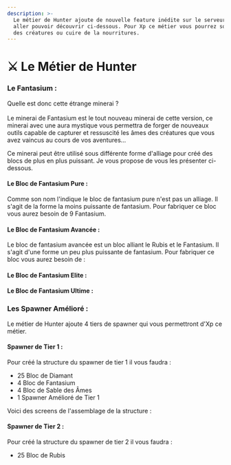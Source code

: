 ```yaml
---
description: >-
  Le métier de Hunter ajoute de nouvelle feature inédite sur le serveur que vous
  aller pouvoir découvrir ci-dessous. Pour Xp ce métier vous pourrez soit tués
  des créatures ou cuire de la nourritures.
---
```


# ⚔️ Le Métier de Hunter

### Le Fantasium :&#x20;

Quelle est donc cette étrange minerai ? \
\
Le minerai de Fantasium est le tout nouveau minerai de cette version, ce minerai avec une aura mystique vous permettra de forger de nouveaux outils capable de capturer et ressuscité les âmes des créatures que vous avez vaincus au cours de vos aventures...&#x20;

Ce minerai peut être utilisé sous différente forme d'alliage pour créé des blocs de plus en plus puissant. Je vous propose de vous les présenter ci-dessous.&#x20;

#### Le Bloc de Fantasium Pure :&#x20;

Comme son nom l'indique le bloc de fantasium pure n'est pas un alliage. Il s'agit de la forme la moins puissante de fantasium. Pour fabriquer ce bloc vous aurez besoin de 9 Fantasium.&#x20;

#### Le Bloc de Fantasium Avancée :&#x20;

Le bloc de fantasium avancée est un bloc alliant le Rubis et le Fantasium. Il s'agit d'une forme un peu plus puissante de fantasium. Pour fabriquer ce bloc vous aurez besoin de :&#x20;

#### Le Bloc de Fantasium Elite :&#x20;

#### Le Bloc de Fantasium Ultime :&#x20;

### Les Spawner Amélioré :&#x20;

Le métier de Hunter ajoute 4 tiers de spawner qui vous permettront d'Xp ce métier.&#x20;

#### Spawner de Tier  1 :

Pour créé la structure du spawner de tier 1 il vous faudra :&#x20;

* 25 Bloc de Diamant
* 4 Bloc de Fantasium
* 4 Bloc de Sable des Âmes
* 1 Spawner Amélioré de Tier 1&#x20;

Voici des screens de l'assemblage de la structure :&#x20;

#### Spawner de Tier 2 :&#x20;

Pour créé la structure du spawner de tier 2 il vous faudra :&#x20;

* 25 Bloc de Rubis
